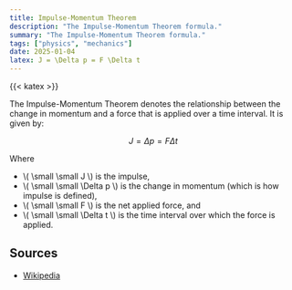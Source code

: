 ```yaml
---
title: Impulse-Momentum Theorem
description: "The Impulse-Momentum Theorem formula."
summary: "The Impulse-Momentum Theorem formula."
tags: ["physics", "mechanics"]
date: 2025-01-04
latex: J = \Delta p = F \Delta t
---
```


{{< katex >}}

The Impulse-Momentum Theorem denotes the relationship between the change in momentum and a force that is applied over a time interval. It is given by:

$$ J = \Delta p = F \Delta t $$

Where

* \\( \small \small J \\) is the impulse,
* \\( \small \small \Delta p \\) is the change in momentum (which is how impulse is defined),
* \\( \small \small F \\) is the net applied force, and
* \\( \small \small \Delta t \\) is the time interval over which the force is applied.

## Sources

- [Wikipedia](https://en.wikipedia.org/wiki/Impulse_(physics))